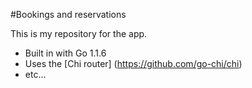 #Bookings and reservations

This is my repository for the app.

- Built in with Go 1.1.6
- Uses the [Chi router] (https://github.com/go-chi/chi)
- etc...
